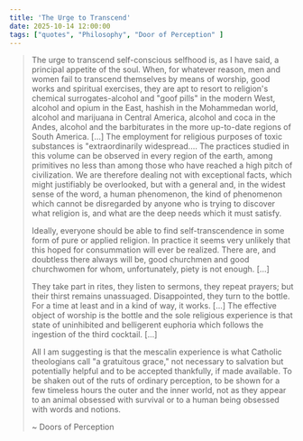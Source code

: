 ```yaml
---
title: 'The Urge to Transcend'
date: 2025-10-14 12:00:00
tags: ["quotes", "Philosophy", "Door of Perception" ]
---
```


> The urge to transcend self-conscious selfhood is, as I have said, a principal
> appetite of the soul. When, for whatever reason, men and women fail to
> transcend themselves by means of worship, good works and spiritual
> exercises, they are apt to resort to religion's chemical surrogates-alcohol and
> "goof pills" in the modern West, alcohol and opium in the East, hashish in the
> Mohammedan world, alcohol and marijuana in Central America, alcohol and
> coca in the Andes, alcohol and the barbiturates in the more up-to-date regions
> of South America. [...] The employment for religious purposes
> of toxic substances is "extraordinarily widespread.... The practices studied in
> this volume can be observed in every region of the earth, among primitives no
> less than among those who have reached a high pitch of civilization. We are
> therefore dealing not with exceptional facts, which might justifiably be
> overlooked, but with a general and, in the widest sense of the word, a human
> phenomenon, the kind of phenomenon which cannot be disregarded by
> anyone who is trying to discover what religion is, and what are the deep needs
> which it must satisfy.
>
> Ideally, everyone should be able to find self-transcendence in some form of
> pure or applied religion. In practice it seems very unlikely that this hoped for
> consummation will ever be realized. There are, and doubtless there always
> will be, good churchmen and good churchwomen for whom, unfortunately,
> piety is not enough. [...]
>
> They take part in rites, they listen to sermons, they repeat prayers; but their
> thirst remains unassuaged. Disappointed, they turn to the bottle. For a time at
> least and in a kind of way, it works. [...] The effective object of worship is the bottle and the sole religious experience is that state of uninhibited and belligerent euphoria which follows the ingestion of the third cocktail. [...]
>
> All I am suggesting is that the mescalin experience is what Catholic
> theologians call "a gratuitous grace," not necessary to salvation but potentially
> helpful and to be accepted thankfully, if made available. To be shaken out of
> the ruts of ordinary perception, to be shown for a few timeless hours the outer
> and the inner world, not as they appear to an animal obsessed with survival or
> to a human being obsessed with words and notions.
>
> ~ Doors of Perception
